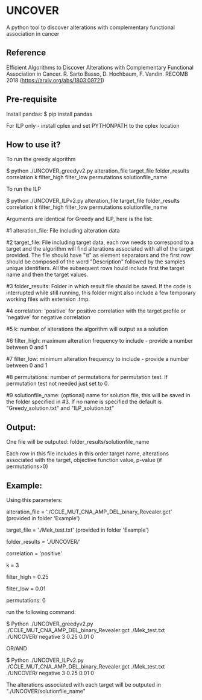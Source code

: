 # UNCOVER
A python tool to discover alterations with complementary functional association in cancer

## Reference
Efficient Algorithms to Discover Alterations with Complementary Functional Association in Cancer. R. Sarto Basso, D. Hochbaum, F. Vandin. RECOMB 2018 (https://arxiv.org/abs/1803.09721)


## Pre-requisite
Install pandas: $ pip install pandas

For ILP only - install cplex and set PYTHONPATH to the cplex location

## How to use it?

To run the greedy algorithm 

$ python ./UNCOVER_greedyv2.py alteration_file target_file folder_results correlation k filter_high filter_low permutations solutionfile_name

To run the ILP

$ python ./UNCOVER_ILPv2.py alteration_file target_file folder_results correlation k filter_high filter_low permutations solutionfile_name


Arguments are identical for Greedy and ILP, here is the list:

#1 alteration_file: File including alteration data

#2 target_file: File including target data, each row needs to correspond to a target and the algorithm will find alterations associated with all of the target provided. The file should have "\t" as element separators and the first row should be composed of the word "Description" followed by the samples unique identifiers. All the subsequent rows hould include first the target name and then the target values.

#3 folder_results: Folder in which result file should be saved. If the code is interrupted while still running, this folder might also include a few temporary working files with extension .tmp.

#4 correlation: 'positive' for positive correlation with the target profile or 'negative' for negative correlation

#5 k: number of alterations the algorithm will output as a solution

#6 filter_high: maximum alteration frequency to include - provide a number between 0 and 1 

#7 filter_low: minimum alteration frequency to include - provide a number between 0 and 1 

#8 permutations: number of permutations for permutation test. If permutation test not needed just set to 0.

#9 solutionfile_name: (optional) name for solution file, this will be saved in the folder specified in #3. If no name is specified the default is "Greedy_solution.txt" and "ILP_solution.txt"

## Output:
One file will be outputed: folder_results/solutionfile_name

Each row in this file includes in this order target name, alterations associated with the target, objective function value, p-value (if permutations>0)

## Example:

Using this parameters:

alteration_file = './CCLE_MUT_CNA_AMP_DEL_binary_Revealer.gct' (provided in folder 'Example')

target_file = './Mek_test.txt' (provided in folder 'Example')

folder_results = './UNCOVER/'

correlation = 'positive'

k = 3

filter_high = 0.25

filter_low = 0.01

permutations: 0

run the following command:

$ Python ./UNCOVER_greedyv2.py ./CCLE_MUT_CNA_AMP_DEL_binary_Revealer.gct ./Mek_test.txt ./UNCOVER/ negative 3 0.25 0.01 0

OR/AND

$ Python ./UNCOVER_ILPv2.py ./CCLE_MUT_CNA_AMP_DEL_binary_Revealer.gct ./Mek_test.txt ./UNCOVER/ negative 3 0.25 0.01 0

The alterations associated with each target will be outputed in "./UNCOVER/solutionfile_name"
